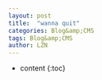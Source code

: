 ```yaml
---
layout: post
title:  "wanna quit" 
categories: Blog&amp;CMS
tags: Blog&amp;CMS
author: LZN
---
```


* content
{:toc}

